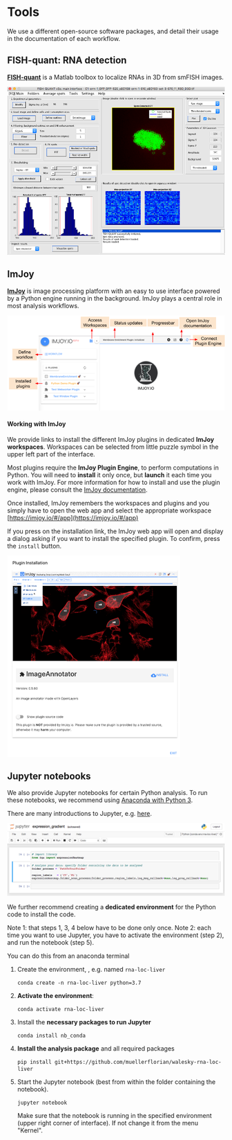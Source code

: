 # Tools
We use a different open-source software packages, and detail their usage in
the documentation of each workflow.

## FISH-quant: RNA detection
[**FISH-quant**](https://bitbucket.org/muellerflorian/fish_quant/) is a Matlab toolbox to
localize RNAs in 3D from smFISH images.

<img src="https://raw.githubusercontent.com/muellerflorian/walesky-rna-loc-liver/master/docs/img/fq-screenshot.png" width="600px"></img>

## ImJoy
[**ImJoy**](https://imjoy.io/docs/#/) is image processing platform with an easy
 to use interface powered by a Python engine running in the background. ImJoy plays a
central role in most analysis workflows.

<img src="https://raw.githubusercontent.com/muellerflorian/walesky-rna-loc-liver/master/docs/img/imjoy-interface.png" width="600px"></img>

#### Working with ImJoy
We provide links to install the different ImJoy plugins in dedicated **ImJoy workspaces**.
Workspaces can be selected from little puzzle symbol in the upper left part of the
interface.

Most plugins require the **ImJoy Plugin Engine**, to perform computations in
Python. You will need to **install** it only once, but **launch** it each time
you work with ImJoy. For more information for how to install and use the plugin engine,
please consult the [ImJoy documentation](https://imjoy.io/docs/#/user-manual?id=python-engine).

Once installed, ImJoy remembers the workspaces and plugins and you simply have to
open the web app and select the appropriate workspace [https://imjoy.io/#/app](https://imjoy.io/#/app)

If you press on the installation link, the ImJoy web app will open and display a
dialog asking if you want to install the specified plugin. To confirm, press the `install` button.

<img src="https://raw.githubusercontent.com/muellerflorian/walesky-rna-loc-liver/master/docs/img/annotor_install.png" width="400px"></img>


## Jupyter notebooks
We also provide Jupyter notebooks for certain Python analysis. To run these notebooks,
we recommend using [Anaconda with Python 3](https://www.anaconda.com/distribution/).

There are many introductions to Jupyter, e.g. [here](https://realpython.com/jupyter-notebook-introduction/).

<img src="https://raw.githubusercontent.com/muellerflorian/walesky-rna-loc-liver/master/docs/img/jupyter-notebook.png" width="600px"></img>

We further recommend creating a **dedicated environment** for the Python code to install the code.

Note 1: that steps 1, 3, 4 below have to be done only once.
Note 2: each time you want to use Jupyter, you have to activate the environment (step 2),
and run the notebook (step 5).

You can do this from an anaconda terminal

1. Create the environment, , e.g. named `rna-loc-liver`
    ```
    conda create -n rna-loc-liver python=3.7
    ```

2. **Activate the environment**:
    ```
    conda activate rna-loc-liver
    ```

3. Install the **necessary packages to run Jupyter**
    ```
    conda install nb_conda
    ```

4. **Install the analysis package** and all required packages
    ```
    pip install git+https://github.com/muellerflorian/walesky-rna-loc-liver
    ```

5. Start the Jupyter notebook (best from within the folder containing the notebook).
    ```
    jupyter notebook
    ```
    Make sure that the notebook is running in the specified environment (upper right
    corner of interface). If not change it from the menu "Kernel".